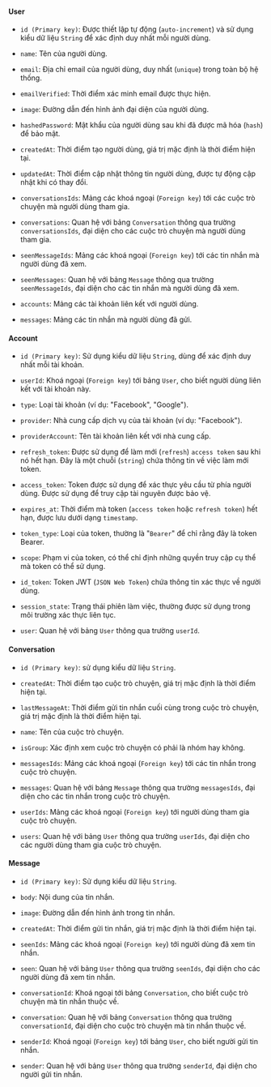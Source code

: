 #### User

- `id (Primary key)`: Được thiết lập tự động (`auto-increment`) và sử dụng kiểu dữ liệu `String` để xác định duy nhất mỗi người dùng.

- `name`: Tên của người dùng.

- `email`: Địa chỉ email của người dùng, duy nhất (`unique`) trong toàn bộ hệ thống.

- `emailVerified`: Thời điểm xác minh email được thực hiện.

- `image`: Đường dẫn đến hình ảnh đại diện của người dùng.

- `hashedPassword`: Mật khẩu của người dùng sau khi đã được mã hóa (`hash`) để bảo mật.

- `createdAt`: Thời điểm tạo người dùng, giá trị mặc định là thời điểm hiện tại.

- `updatedAt`: Thời điểm cập nhật thông tin người dùng, được tự động cập nhật khi có thay đổi.

- `conversationsIds`: Mảng các khoá ngoại (`Foreign key`) tới các cuộc trò chuyện mà người dùng tham gia.

- `conversations`: Quan hệ với bảng `Conversation` thông qua trường `conversationsIds`, đại diện cho các cuộc trò chuyện mà người dùng tham gia.

- `seenMessageIds`: Mảng các khoá ngoại (`Foreign key`) tới các tin nhắn mà người dùng đã xem.

- `seenMessages`: Quan hệ với bảng `Message` thông qua trường `seenMessageIds`, đại diện cho các tin nhắn mà người dùng đã xem.

- `accounts`: Mảng các tài khoản liên kết với người dùng.

- `messages`: Mảng các tin nhắn mà người dùng đã gửi.

#### Account

- `id (Primary key)`: Sử dụng kiểu dữ liệu `String`, dùng để xác định duy nhất mỗi tài khoản.

- `userId`: Khoá ngoại (`Foreign key`) tới bảng `User`, cho biết người dùng liên kết với tài khoản này.

- `type`: Loại tài khoản (ví dụ: "Facebook", "Google").

- `provider`: Nhà cung cấp dịch vụ của tài khoản (ví dụ: "Facebook").

- `providerAccount`: Tên tài khoản liên kết với nhà cung cấp.

- `refresh_token`: Được sử dụng để làm mới (`refresh`) `access token` sau khi nó hết hạn. Đây là một chuỗi (`string`) chứa thông tin về việc làm mới token.

- `access_token`: Token được sử dụng để xác thực yêu cầu từ phía người dùng. Được sử dụng để truy cập tài nguyên được bảo vệ.

- `expires_at`: Thời điểm mà token (`access token` hoặc `refresh token`) hết hạn, được lưu dưới dạng `timestamp`.

- `token_type`: Loại của token, thường là "`Bearer`" để chỉ rằng đây là token Bearer.

- `scope`: Phạm vi của token, có thể chỉ định những quyền truy cập cụ thể mà token có thể sử dụng.

- `id_token`: Token JWT (`JSON Web Token`) chứa thông tin xác thực về người dùng.

- `session_state`: Trạng thái phiên làm việc, thường được sử dụng trong môi trường xác thực liên tục.

- `user`: Quan hệ với bảng `User` thông qua trường `userId`.

#### Conversation

- `id (Primary key)`: sử dụng kiểu dữ liệu `String`.

- `createdAt`: Thời điểm tạo cuộc trò chuyện, giá trị mặc định là thời điểm hiện tại.

- `lastMessageAt`: Thời điểm gửi tin nhắn cuối cùng trong cuộc trò chuyện, giá trị mặc định là thời điểm hiện tại.

- `name`: Tên của cuộc trò chuyện.

- `isGroup`: Xác định xem cuộc trò chuyện có phải là nhóm hay không.

- `messagesIds`: Mảng các khoá ngoại (`Foreign key`) tới các tin nhắn trong cuộc trò chuyện.

- `messages`: Quan hệ với bảng `Message` thông qua trường `messagesIds`, đại diện cho các tin nhắn trong cuộc trò chuyện.

- `userIds`: Mảng các khoá ngoại (`Foreign key`) tới người dùng tham gia cuộc trò chuyện.

- `users`: Quan hệ với bảng `User` thông qua trường `userIds`, đại diện cho các người dùng tham gia cuộc trò chuyện.

#### Message

- `id (Primary key)`: Sử dụng kiểu dữ liệu `String`.

- `body`: Nội dung của tin nhắn.

- `image`: Đường dẫn đến hình ảnh trong tin nhắn.

- `createdAt`: Thời điểm gửi tin nhắn, giá trị mặc định là thời điểm hiện tại.

- `seenIds`: Mảng các khoá ngoại (`Foreign key`) tới người dùng đã xem tin nhắn.

- `seen`: Quan hệ với bảng `User` thông qua trường `seenIds`, đại diện cho các người dùng đã xem tin nhắn.

- `conversationId`: Khoá ngoại tới bảng `Conversation`, cho biết cuộc trò chuyện mà tin nhắn thuộc về.

- `conversation`: Quan hệ với bảng `Conversation` thông qua trường `conversationId`, đại diện cho cuộc trò chuyện mà tin nhắn thuộc về.

- `senderId`: Khoá ngoại (`Foreign key`) tới bảng `User`, cho biết người gửi tin nhắn.

- `sender`: Quan hệ với bảng `User` thông qua trường `senderId`, đại diện cho người gửi tin nhắn.
